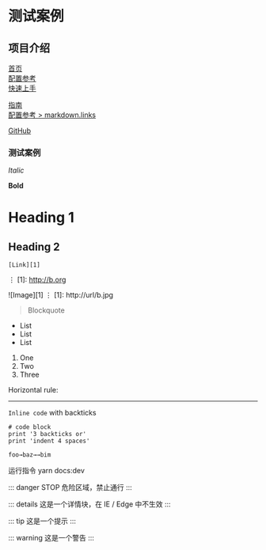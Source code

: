 # 测试案例


## 项目介绍

<!-- 相对路径 -->
[首页](../README.md)  
[配置参考](../reference/config.md)  
[快速上手](./getting-started.md)  
<!-- 绝对路径 -->
[指南](/zh/guide/README.md)  
[配置参考 > markdown.links](/zh/reference/config.md#links)  
<!-- URL -->
[GitHub](https://github.com) 

### 测试案例

_Italic_

__Bold__

Heading 1
=========

Heading 2
---------

	[Link][1]
⋮
[1]: http://b.org

![Image][1]
⋮
[1]: http://url/b.jpg

> Blockquote

* List
* List
* List

1. One
2. Two
3. Three

Horizontal rule:

---

`Inline code` with backticks

```
# code block
print '3 backticks or'
print 'indent 4 spaces'
```

<pre><code>foo→baz→→bim
</code></pre>

运行指令 yarn docs:dev

::: danger STOP
危险区域，禁止通行
:::

::: details
这是一个详情块，在 IE / Edge 中不生效
:::

::: tip
这是一个提示
:::

::: warning
这是一个警告
:::